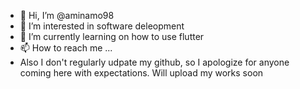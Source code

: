 - 👋 Hi, I’m @aminamo98
- 👀 I’m interested in software deleopment
- 🌱 I’m currently learning on how to use flutter
- 📫 How to reach me ...
- Also I don't regularly udpate my github, so I apologize for anyone coming here with expectations. Will upload my works soon

<!---
aminamo98/aminamo98 is a ✨ special ✨ repository because its `README.md` (this file) appears on your GitHub profile.
You can click the Preview link to take a look at your changes.
--->
